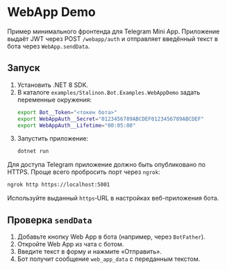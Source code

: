 # WebApp Demo

Пример минимального фронтенда для Telegram Mini App. Приложение выдаёт JWT через POST `/webapp/auth` и отправляет
введённый текст в бота через `WebApp.sendData`.

## Запуск

1. Установить .NET 8 SDK.
2. В каталоге `examples/Stalinon.Bot.Examples.WebAppDemo` задать переменные окружения:
   ```bash
   export Bot__Token="<токен бота>"
   export WebAppAuth__Secret="0123456789ABCDEF0123456789ABCDEF"
   export WebAppAuth__Lifetime="00:05:00"
   ```
3. Запустить приложение:
   ```bash
   dotnet run
   ```

Для доступа Telegram приложение должно быть опубликовано по HTTPS. Проще всего пробросить порт через `ngrok`:

```bash
ngrok http https://localhost:5001
```

Используйте выданный `https`‑URL в настройках веб-приложения бота.

## Проверка `sendData`

1. Добавьте кнопку Web App в бота (например, через `BotFather`).
2. Откройте Web App из чата с ботом.
3. Введите текст в форму и нажмите «Отправить».
4. Бот получит сообщение `web_app_data` с переданным текстом.
